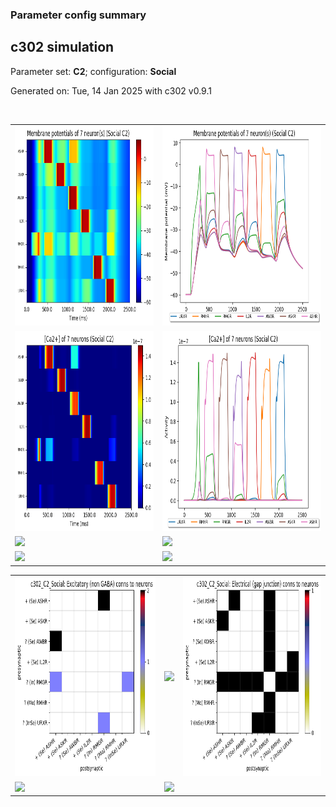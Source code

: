 ### Parameter config summary 
<h2>c302 simulation</h2>
<p>Parameter set: <b>C2</b>; configuration: <b>Social</b></p>
<p>Generated on: Tue, 14 Jan 2025 with c302 v0.9.1</p><br/>
<table>

<tr>
  <td><a href="images/neurons_C2_Social.png"><img alt=" " src="images/neurons_C2_Social.png" height="320"/></a></td>
  <td><a href="images/traces_neuron_Social_C2.png"><img alt=" " src="images/traces_neuron_Social_C2.png" height="320"/></a></td>
</tr>

<tr>
  <td><a href="images/neuron_activity_C2_Social.png"><img alt=" " src="images/neuron_activity_C2_Social.png" height="320"/></a></td>
  <td><a href="images/traces_neuron_activity_Social_C2.png"><img alt=" " src="images/traces_neuron_activity_Social_C2.png" height="320"/></a></td>
</tr>

<tr>
  <td><a href="images/muscles_C2_Social.png"><img alt=" " src="images/muscles_C2_Social.png" height="320"/></a></td>
  <td><a href="images/traces_muscles_Social_C2.png"><img alt=" " src="images/traces_muscles_Social_C2.png" height="320"/></a></td>
</tr>

<tr>
  <td><a href="images/muscle_activity_C2_Social.png"><img alt=" " src="images/muscle_activity_C2_Social.png" height="320"/></a></td>
  <td><a href="images/traces_muscles_activity_Social_C2.png"><img alt=" " src="images/traces_muscles_activity_Social_C2.png" height="320"/></a></td>
</tr>
</table>
<table>

<tr><td><a href="images/c302_C2_Social_exc_to_neurons.png"><img alt=" " src="images/c302_C2_Social_exc_to_neurons.png" height="320"/></a></td>

  <td><a href="images/c302_C2_Social_inh_to_neurons.png"><img alt=" " src="images/c302_C2_Social_inh_to_neurons.png" height="320"/></a></td>

  <td><a href="images/c302_C2_Social_elec_neurons_neurons.png"><img alt=" " src="images/c302_C2_Social_elec_neurons_neurons.png" height="320"/></a></td></tr>

<tr><td><a href="images/c302_C2_Social_exc_to_muscles.png"><img alt=" " src="images/c302_C2_Social_exc_to_muscles.png" height="320"/></a></td>

  <td><a href="images/c302_C2_Social_inh_to_muscles.png"><img alt=" " src="images/c302_C2_Social_inh_to_muscles.png" height="320"/></a></td></tr>
</table>
